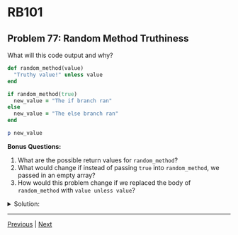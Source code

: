 # RB101
## Problem 77: Random Method Truthiness

What will this code output and why?

```ruby
def random_method(value)
  "Truthy value!" unless value
end

if random_method(true)
  new_value = "The if branch ran"
else
  new_value = "The else branch ran"
end

p new_value
```

**Bonus Questions:**
1. What are the possible return values for `random_method`?
2. What would change if instead of passing `true` into `random_method`, we passed in an empty array?
3. How would this problem change if we replaced the body of `random_method` with `value unless value`?

<details>
<summary>Solution:</summary>

**Output:** `"The else branch ran"`

**Explanation:**

`random_method(true)` is called with `true` as the argument:
1. `unless value` means "if not value"
2. Since `value` is `true`, the condition `unless true` is `false`
3. The `unless` block doesn't execute
4. The method returns `nil` (implicit return when nothing is explicitly returned)
5. `nil` is falsy, so the `else` branch runs in the outer conditional

**Bonus Answers:**

**Bonus 1**: The possible return values are:
- `"Truthy value!"` (if a falsy value is passed in)
- `nil` (if a truthy value is passed in)

```ruby
p random_method(nil)    # => "Truthy value!"
p random_method(false)  # => "Truthy value!"
p random_method(true)   # => nil
p random_method(42)     # => nil
p random_method("hi")   # => nil
```

**Bonus 2**: If we pass an empty array:

```ruby
random_method([])  # => nil
```

The empty array is **truthy** in Ruby (remember, only `nil` and `false` are falsy), so `unless []` is false, the string doesn't return, and the method returns `nil`.

This means the `else` branch would still run:
```ruby
if random_method([])
  new_value = "The if branch ran"
else
  new_value = "The else branch ran"  # This runs
end
```

**Bonus 3**: If we replace the body with `value unless value`:

```ruby
def random_method(value)
  value unless value
end

p random_method(true)   # => nil
p random_method(false)  # => false
p random_method(nil)    # => nil
p random_method(42)     # => nil
```

The method would return:
- `nil` if the argument is truthy (because `unless value` is false, nothing returns)
- The falsy value itself if the argument is falsy (because `unless false` or `unless nil` is true)

So the possible return values are: `nil` or `false` (always falsy values).

</details>

---

[Previous](76.md) | [Next](78.md)

